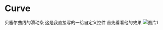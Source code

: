 # Curve
贝塞尔曲线的滑动条
这是我直接写的一给自定义控件
首先看看他的效果
![图片1](https://github.com/zengwei123/Curve/blob/master/image/GIF.gif)
